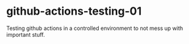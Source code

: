 # github-actions-testing-01
Testing github actions in a controlled environment to not mess up with important stuff.
